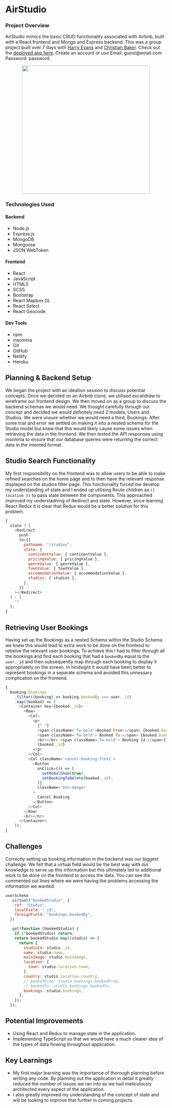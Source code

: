 # AirStudio

### Project Overview

AirStudio mimics the basic CRUD functionality associated with Airbnb, built with a React frontend and Mongo and Express backend. This was a group project built over 7 days with [Harry Evans](https://github.com/hatch9191) and [Christian Baker](https://github.com/Majoggy). Check out the [deployed app here](https://airstudio-project.netlify.app/). Create an account or use Email: guest<span>@email.com</span> Password: password.

<p align="center">
  <img style="height:400px;width:auto" src="https://res.cloudinary.com/dk0r9bcxy/image/upload/v1633015744/portfolio-website/Screenshot_2021-09-30_at_16.28.16_adbkxe.png" />
</p>

### Technologies Used

#### Backend

- Node.js
- Express.js
- MongoDB
- Mongoose
- JSON WebToken

#### Frontend

- React
- JavaScript
- HTML5
- SCSS
- Bootstrap
- React Mapbox GL
- React Select
- React Geocode

#### Dev Tools

- npm
- insomnia
- Git
- GitHub
- Netlify
- Heroku

## Planning & Backend Setup

We began the project with an ideation session to discuss potential concepts. Once we decided on an Airbnb clone, we utilised excalidraw to wireframe our frontend design. We then moved on as a group to discuss the backend schemas we would need. We thought carefully through our concept and decided we would definitely need 2 models, Users and Studios. We were unsure whether we would need a third, Bookings. After some trial and error we settled on making it into a nested schema for the Studio model but knew that this would likely cause some issues when retrieving the data in the frontend. We then tested the API responses using insomnia to ensure that our database queries were returning the correct data in the intented format.

## Studio Search Functionality

My first responsibility on the frontend was to allow users to be able to make refined searches on the home page and to then have the relevant response displayed on the studios filter page. This functionality forced me develop my understanding of state and I ended up utilising Route children as `({ location })` to pass state between the components. This approached improved my understadning of Redirect and state. However, since learning React Redux it is clear that Redux would be a better solution for this problem.

```javascript
{
  state ? (
    <Redirect
      push
      to={{
        pathname: "/studios",
        state: {
          continentValue: { continentValue },
          pricingValue: { pricingValue },
          genreValue: { genreValue },
          townValue: { townValue },
          accommodationValue: { accommodationValue },
          studios: { studios },
        },
      }}
    ></Redirect>
  ) : (
    ""
  );
}
```

## Retrieving User Bookings

Having set up the Bookings as a nested Schema within the Studio Schema we knew this would lead to extra work to be done on the frontend to retreive the relevant user bookings. To achieve this I had to filter through all the bookings and find each booking that had a `bookedBy` equal to the `user._id` and then subsequently map through each booking to display it appropriately on the screen. In hindsight it would have been better to represent bookings in a separate schema and avoided this unnessary complication on the frontend.

```javascript
{
  booking.bookings
    .filter((booking) => booking.bookedBy === user._id)
    .map((booked) => (
      <Container key={booked._id}>
        <Row>
          <Col>
            <p>
              {" "}
              <span className='fw-bold'>Booked From:</span> {booked.bookedFrom} <br></br>{" "}
              <span className='fw-bold'> Booked To:</span> {booked.bookedTo}
              <br></br> <span className='fw-bold'> Booking Id:</span>{" "}
              {booked._id}
            </p>
          </Col>
          <Col className='cancel-booking-flexi'>
            <Button
              onClick={() => [
                setModalShow(true),
                setBookingToDelete(booked._id),
              ]}
              className='btn-danger'
            >
              Cancel Booking
            </Button>
          </Col>
        </Row>
        <hr></hr>
      </Container>
    ));
}
```

## Challenges

Correctly setting up booking information in the backend was our biggest challenge. We felt that a virtual field would be the best way with our knowledge to serve up this information but this ultimately led to additional work to be done on the frontend to access the data. You can see the commented out lines where we were having the problems accessing the information we wanted.

```javascript
userSchema
  .virtual("bookedStudio", {
    ref: "Studio",
    localField: "_id",
    foreignField: "bookings.bookedBy",
  })

  .get(function (bookedStudio) {
    if (!bookedStudio) return;
    return bookedStudio.map((studio) => {
      return {
        studioId: studio._id,
        name: studio.name,
        mainImage: studio.mainImage,
        location: {
          town: studio.location.town,
        },
        country: studio.location.country,
        // bookedFrom: studio.bookings.bookedFrom,
        // bookedTo: studio.bookings.bookedTo,
        bookings: studio.bookings,
      };
    });
  });
```

## Potential Improvements

- Using React and Redux to manage state in the application.
- Implementing TypeScript so that we would have a much clearer idea of the types of data flowing throughout application.

## Key Learnings

- My first major learning was the importance of thorough planning before writing any code. By planning out the application in detail it greatly reduced the number of issues we ran into as we had meticulously architected every aspect of the application.
- I also greatly improved my understanding of the concept of state and will be looking to improve that further in coming projects.

